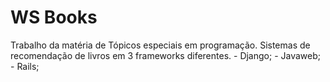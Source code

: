 # WS Books

Trabalho da matéria de Tópicos especiais em programação. 
Sistemas de recomendação de livros em 3 frameworks diferentes. 
    - Django;
    - Javaweb;
    - Rails;
